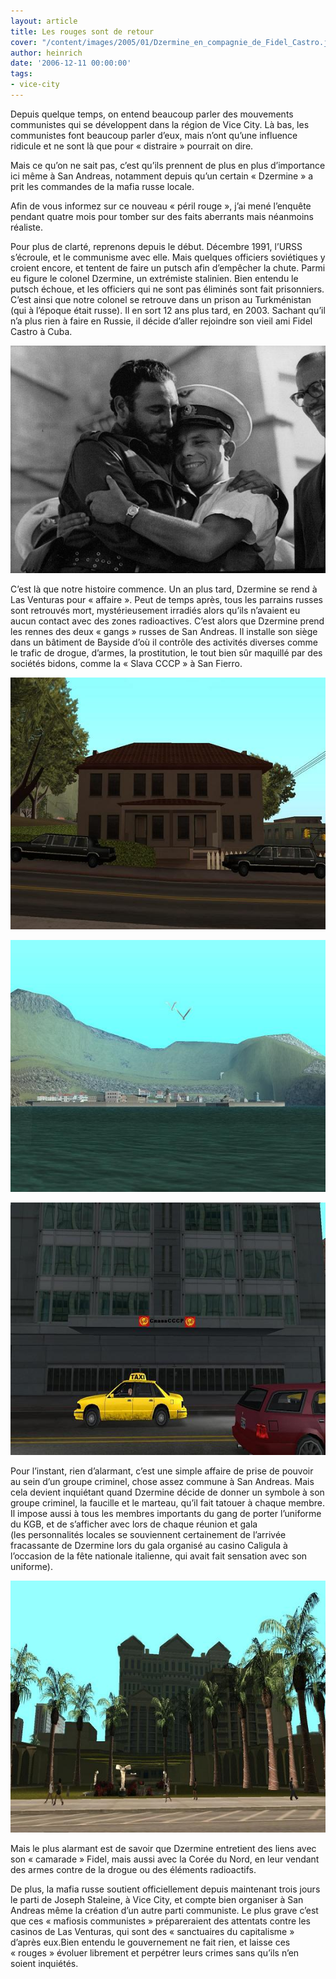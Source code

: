 ```yaml
---
layout: article
title: Les rouges sont de retour
cover: "/content/images/2005/01/Dzermine_en_compagnie_de_Fidel_Castro.jpg"
author: heinrich
date: '2006-12-11 00:00:00'
tags:
- vice-city
---
```


Depuis quelque temps, on entend beaucoup parler des mouvements communistes qui se développent dans la région de Vice City. Là bas, les communistes font beaucoup parler d’eux, mais n’ont qu’une influence ridicule et ne sont là que pour «&nbsp;distraire&nbsp;» pourrait on dire.

Mais ce qu’on ne sait pas, c’est qu’ils prennent de plus en plus d’importance ici même à San Andreas, notamment depuis qu’un certain «&nbsp;Dzermine&nbsp;»&nbsp;a prit les commandes de la mafia russe locale.

Afin de vous informez sur ce nouveau «&nbsp;péril rouge&nbsp;», j’ai mené l’enquête pendant quatre mois pour tomber sur des faits aberrants mais néanmoins réaliste.

Pour plus de clarté, reprenons depuis le début. Décembre 1991, l’URSS s’écroule, et le communisme avec elle. Mais quelques officiers soviétiques y croient encore, et tentent de faire un putsch afin d’empêcher la chute. Parmi eu figure le colonel Dzermine, un extrémiste stalinien. Bien entendu le putsch échoue, et les officiers qui ne sont pas éliminés sont fait prisonniers. C’est ainsi que notre colonel se retrouve dans un prison au Turkménistan (qui à l’époque était russe). Il en sort 12 ans plus tard, en 2003. Sachant qu’il n’a plus rien à faire en Russie, il décide d’aller rejoindre son vieil ami Fidel Castro à Cuba.

![Dzermine en compagnie de Fidel Castro](  /content/images/2005/01/Dzermine_en_compagnie_de_Fidel_Castro.jpg)

C’est là que notre histoire commence. Un an plus tard, Dzermine se rend à Las Venturas pour «&nbsp;affaire&nbsp;». Peut de temps après, tous les parrains russes sont retrouvés mort, mystérieusement irradiés alors qu’ils n’avaient eu aucun contact avec des zones radioactives. C’est alors que Dzermine prend les rennes des deux «&nbsp;gangs&nbsp;» russes de San Andreas. Il installe son siège dans un bâtiment de Bayside d’où il contrôle des activités diverses comme le trafic de drogue, d’armes, la prostitution, le tout bien sûr maquillé par des sociétés bidons, comme la «&nbsp;Slava CCCP&nbsp;» à San Fierro.

![](  /content/images/2005/01/Le_QG_de_Dzermine.jpg)

![](  /content/images/2005/01/Bayside.jpg)

![Le QG de Dzermine, Bayside, Le siège de la "Slava CCCP"](  /content/images/2005/01/La_slava_CCCP.jpg)

Pour l’instant, rien d’alarmant, c’est une simple affaire de prise de pouvoir au sein d’un groupe criminel, chose assez commune à San Andreas. Mais cela devient inquiétant quand Dzermine décide de donner un symbole à son groupe criminel, la faucille et le marteau, qu’il fait tatouer à chaque membre. Il impose aussi à tous les membres importants du gang de porter l’uniforme du KGB, et de s’afficher avec lors de chaque réunion et gala (les&nbsp;personnalités locales se souviennent certainement de l’arrivée fracassante de Dzermine lors du gala organisé au casino Caligula à l’occasion de la fête nationale italienne, qui avait fait sensation avec son uniforme).

![Le casino Caligula](  /content/images/2005/01/Le_casino_Caligula.jpg)

Mais le plus alarmant est de savoir que Dzermine entretient des liens avec son «&nbsp;camarade&nbsp;» Fidel, mais aussi avec la Corée du Nord, en leur vendant des armes contre de la drogue ou des éléments radioactifs.

De plus, la mafia russe soutient officiellement depuis maintenant trois jours le parti de Joseph Staleine,&nbsp;à Vice City, et compte bien organiser à San Andreas même la création d’un autre parti communiste.&nbsp;Le plus grave c’est que ces «&nbsp;mafiosis communistes&nbsp;» prépareraient des attentats contre les casinos de Las Venturas, qui sont des «&nbsp;sanctuaires du capitalisme&nbsp;» d’après eux.Bien entendu le gouvernement ne fait rien, et laisse ces «&nbsp;rouges&nbsp;» évoluer librement et perpétrer leurs crimes sans qu’ils n’en soient inquiétés.

<!--kg-card-end: markdown-->
